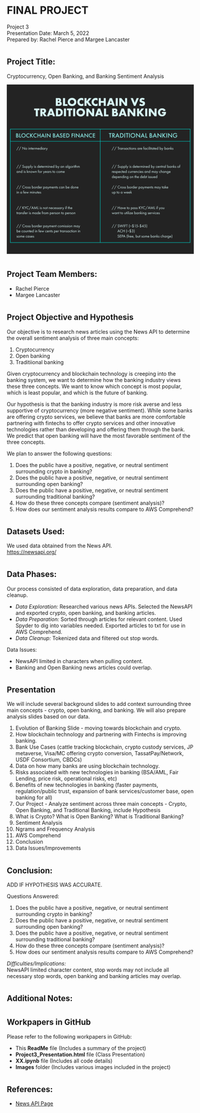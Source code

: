 # **FINAL PROJECT**

Project 3  
Presentation Date: March 5, 2022  
Prepared by: Rachel Pierce and Margee Lancaster 

#

## Project Title:
Cryptocurrency, Open Banking, and Banking Sentiment Analysis

![image](./Images/blockchainvstraditional.png)

#

## Project Team Members:
- Rachel Pierce
- Margee Lancaster

#

## Project Objective and Hypothesis  
  
Our objective is to research news articles using the News API to determine the overall sentiment analysis of three main concepts:
1. Cryptocurrency
2. Open banking 
3. Traditiional banking
  
Given cryptocurrency and blockchain technology is creeping into the banking system, we want to determine how the banking industry views these three concepts.  We want to know which concept is most popular, which is least popular, and which is the future of banking.

Our hypothesis is that the banking industry is more risk averse and less supportive of cryptocurrency (more negative sentiment). While some banks are offering crypto services, we believe that banks are more comfortable partnering with fintechs to offer crypto services and other innovative technologies rather than developing and offering them through the bank.  We predict that open banking will have the most favorable sentiment of the three concepts.

We plan to answer the following questions:  
1. Does the public have a positive, negative, or neutral sentiment surrounding crypto in banking?
2. Does the public have a positive, negative, or neutral sentiment surrounding open banking?
3. Does the public have a positive, negative, or neutral sentiment surrounding traditional banking?
4. How do these three concepts compare (sentiment analysis)?
5. How does our sentiment analysis results compare to AWS Comprehend?

#

## Datasets Used:
We used data obtained from the News API.  
https://newsapi.org/

#

##  Data Phases:
Our process consisted of data exploration,  data preparation, and data cleanup. 
  
- *Data Exploration:* Researched various news APIs.  Selected the NewsAPI and exported crypto, open banking, and banking articles.  
- *Data Preparation:* Sorted through articles for relevant content.  Used Spyder to dig into variables needed.  Exported articles to txt for use in AWS Comprehend.
- *Data Cleanup:*  Tokenized data and filtered out stop words.

Data Issues: 
- NewsAPI limited in characters when pulling content.
- Banking and Open Banking news articles could overlap.

#

## Presentation 
We will include several background slides to add context surrounding three main concepts - crypto, open banking, and banking.  We will also prepare analysis slides based on our data.
1. Evolution of Banking Slide - moving towards blockchain and crypto.
2. How blockchain technology and partnering with Fintechs is improving banking.
3. Bank Use Cases (cattle tracking blockchain, crypto custody services, JP metaverse, Visa/MC offering crypto conversion, TassatPay/Network, USDF Consortium, CBDCs)
4. Data on how many banks are using blockchain technology.
5. Risks associated with new technologies in banking (BSA/AML, Fair Lending, price risk, operational risks, etc)
6. Benefits of new technologies in banking (faster payments, regulation/public trust, expansion of bank services/customer base, open banking for all)
7. Our Project - Analyze sentiment across three main concepts - Crypto, Open Banking, and Traditional Banking, include Hypothesis
8. What is Crypto?  What is Open Banking? What is Traditional Banking?
9. Sentiment Analysis
10. Ngrams and Frequency Analysis
11. AWS Comprehend
12. Conclusion
13. Data Issues/Improvements

#

## Conclusion:

ADD IF HYPOTHESIS WAS ACCURATE.  

Questions Answered:
1. Does the public have a positive, negative, or neutral sentiment surrounding crypto in banking?
2. Does the public have a positive, negative, or neutral sentiment surrounding open banking?
3. Does the public have a positive, negative, or neutral sentiment surrounding traditional banking?
4. How do these three concepts compare (sentiment analysis)?
5. How does our sentiment analysis results compare to AWS Comprehend?  

*Difficulties/Implications:*  
NewsAPI limited character content, stop words may not include all necessary stop words, open banking and banking articles may overlap.

#


## Additional Notes:

#

## Workpapers in GitHub
Please refer to the following workpapers in GitHub:
- This **ReadMe** file (Includes a summary of the project)
- **Project3_Presentation.html** file (Class Presentation)
- **XX.ipynb** file (Includes all code details)
- **Images** folder (Includes various images included in the project)
#

## References:
- [News API Page](https://newsapi.org/)

#
